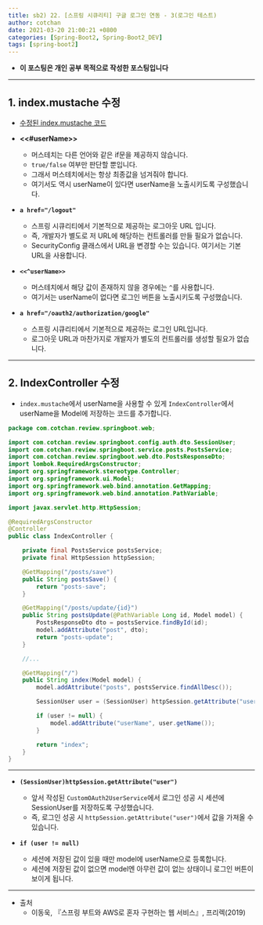 ```yaml
---
title: sb2) 22. [스프링 시큐리티] 구글 로그인 연동 - 3(로그인 테스트) 
author: cotchan 
date: 2021-03-20 21:00:21 +0800 
categories: [Spring-Boot2, Spring-Boot2_DEV]
tags: [spring-boot2] 
---
```


+ **이 포스팅은 개인 공부 목적으로 작성한 포스팅입니다**

---

## 1. index.mustache 수정

+ [수정된 index.mustache 코드](https://gist.github.com/cotchan/4ebba403a7cd00ce29151d3cfae32c04)

+ **<<#userName>>**
  + 머스테치는 다른 언어와 같은 if문을 제공하지 않습니다.
  + `true/false` 여부만 판단할 뿐입니다.
  + 그래서 머스테치에서는 항상 최종값을 넘겨줘야 합니다.
  + 여기서도 역시 userName이 있다면 userName을 노출시키도록 구성했습니다.

+ **`a href="/logout"`**
  + 스프링 시큐리티에서 기본적으로 제공하는 로그아웃 URL 입니다.
  + 즉, 개발자가 별도로 저 URL에 해당하는 컨트롤러를 만들 필요가 없습니다.
  + SecurityConfig 클래스에서 URL을 변경할 수는 있습니다. 여기서는 기본 URL을 사용합니다.

+ **`<<^userName>>`**
  + 머스테치에서 해당 값이 존재하지 않을 경우에는 `^`를 사용합니다.
  + 여기서는 userName이 없다면 로그인 버튼을 노출시키도록 구성했습니다.

+ **`a href="/oauth2/authorization/google"`**
  + 스프링 시큐리티에서 기본적으로 제공하는 로그인 URL입니다.
  + 로그아웃 URL과 마찬가지로 개발자가 별도의 컨트롤러를 생성할 필요가 없습니다.

---

## 2. IndexController 수정

+ `index.mustache`에서 userName을 사용할 수 있게 `IndexController`에서 userName을 Model에 저장하는 코드를 추가합니다.

```java
package com.cotchan.review.springboot.web;

import com.cotchan.review.springboot.config.auth.dto.SessionUser;
import com.cotchan.review.springboot.service.posts.PostsService;
import com.cotchan.review.springboot.web.dto.PostsResponseDto;
import lombok.RequiredArgsConstructor;
import org.springframework.stereotype.Controller;
import org.springframework.ui.Model;
import org.springframework.web.bind.annotation.GetMapping;
import org.springframework.web.bind.annotation.PathVariable;

import javax.servlet.http.HttpSession;

@RequiredArgsConstructor
@Controller
public class IndexController {

    private final PostsService postsService;
    private final HttpSession httpSession;

    @GetMapping("/posts/save")
    public String postsSave() {
        return "posts-save";
    }

    @GetMapping("/posts/update/{id}")
    public String postsUpdate(@PathVariable Long id, Model model) {
        PostsResponseDto dto = postsService.findById(id);
        model.addAttribute("post", dto);
        return "posts-update";
    }

    //...

    @GetMapping("/")
    public String index(Model model) {
        model.addAttribute("posts", postsService.findAllDesc());

        SessionUser user = (SessionUser) httpSession.getAttribute("user");

        if (user != null) {
            model.addAttribute("userName", user.getName());
        }

        return "index";
    }
}
```

---

+ **`(SessionUser)httpSession.getAttribute("user")`**
  + 앞서 작성된 `CustomOAuth2UserService`에서 로그인 성공 시 세션에 SessionUser를 저장하도록 구성했습니다.
  + 즉, 로그인 성공 시 `httpSession.getAttribute("user")`에서 값을 가져올 수 있습니다.

+ **`if (user != null)`**
  + 세션에 저장된 값이 있을 때만 model에 userName으로 등록합니다.
  + 세션에 저장된 값이 없으면 model엔 아무런 값이 없는 상태이니 로그인 버튼이 보이게 됩니다.

---

+ 출처
  + 이동욱, 『스프링 부트와 AWS로 혼자 구현하는 웹 서비스』, 프리렉(2019) 
